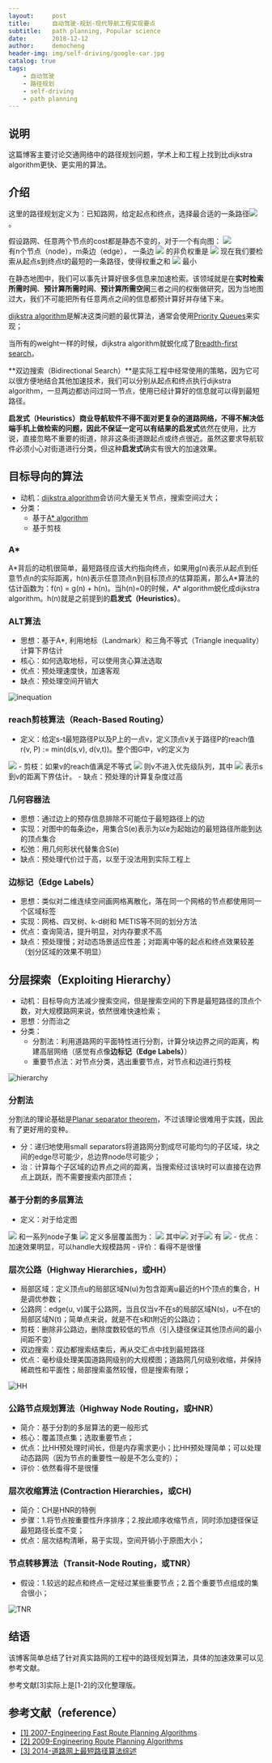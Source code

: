 ```yaml
---
layout:     post
title:      自动驾驶-规划-现代导航工程实现要点
subtitle:   path planning, Popular science
date:       2018-12-12
author:     democheng
header-img: img/self-driving/google-car.jpg
catalog: true
tags:
    - 自动驾驶
    - 路径规划
    - self-driving
    - path planning
---
```


## 说明
这篇博客主要讨论交通网络中的路径规划问题，学术上和工程上找到比dijkstra algorithm更快、更实用的算法。

## 介绍

这里的路径规划定义为：已知路网，给定起点和终点，选择最合适的一条路径<img src="https://latex.codecogs.com/gif.latex?\prod&space;_{a}^{b}P(a,b)">。

假设路网、任意两个节点的cost都是静态不变的，对于一个有向图：
<img src="http://latex.codecogs.com/svg.latex? G = (V, E) "/>  
有n个节点（node），m条边（edge），
一条边 
<img src="https://latex.codecogs.com/svg.latex? edge(u, v) "/> 
的非负权重是
<img src="https://latex.codecogs.com/svg.latex? weight(u, v) "/> 
现在我们要检索从起点s到终点t的最短的一条路径，使得权重之和
<img src="https://latex.codecogs.com/svg.latex? d(u, v) "/>
最小

在静态地图中，我们可以事先计算好很多信息来加速检索。该领域就是在**实时检索所需时间**、**预计算所需时间**、**预计算所需空间**三者之间的权衡做研究，因为当地图过大，我们不可能把所有任意两点之间的信息都预计算好并存储下来。

[dijkstra algorithm](https://en.wikipedia.org/wiki/Dijkstra%27s_algorithm)是解决这类问题的最优算法，通常会使用[Priority Queues](https://en.wikipedia.org/wiki/Priority_queue)来实现；

当所有的weight一样的时候，dijkstra algorithm就蜕化成了[Breadth-first search](https://en.wikipedia.org/wiki/Breadth-first_search)。

**双边搜索（Bidirectional Search）**是实际工程中经常使用的策略，因为它可以很方便地结合其他加速技术，我们可以分别从起点和终点执行dijkstra algorithm，一旦两边都访问过同一节点，使用已经计算好的信息就可以得到最短路径。

**启发式（Heuristics）**商业导航软件不得不面对更复杂的道路网络，不得不解决低端手机上做检索的问题，因此不保证一定可以有结果的**启发式**依然在使用，比方说，直接忽略不重要的街道，除非这条街道跟起点或终点很近。虽然这要求导航软件必须小心对街道进行分类，但这种**启发式**确实有很大的加速效果。

## 目标导向的算法
- 动机：[dijkstra algorithm](https://en.wikipedia.org/wiki/Dijkstra%27s_algorithm)会访问大量无关节点，搜索空间过大；
- 分类：
  - 基于[A* algorithm](https://en.wikipedia.org/wiki/A*_search_algorithm)
  - 基于剪枝

### A\*
A\*背后的动机很简单，最短路径应该大约指向终点，如果用g(n)表示从起点到任意节点n的实际距离，h(n)表示任意顶点n到目标顶点的估算距离，那么A\*算法的估计函数为：f(n) = g(n) + h(n)。当h(n)=0的时候，A\* algorithm蜕化成dijkstra algorithm。h(n)就是之前提到的**启发式（Heuristics）**。

### ALT算法
- 思想：基于A\*, 利用地标（Landmark）和三角不等式（Triangle inequality）计算下界估计
- 核心：如何选取地标，可以使用贪心算法选取
- 优点：预处理速度快，加速客观
- 缺点：预处理空间开销大

![inequation](https://github.com/democheng/democheng.github.io/raw/master/img/self-driving/inequation.png)

### reach剪枝算法（Reach-Based Routing）
- 定义：给定s-t最短路径P以及P上的一点v，定义顶点v关于路径P的reach值r(v, P) := min(d(s,v), d(v,t))。整个图G中，v的定义为
<img src="https://latex.codecogs.com/svg.latex? r(v,G):=max_{P}\{r(v,P)\}"/> 
- 剪枝：如果v的reach值满足不等式
<img src="https://latex.codecogs.com/svg.latex? r(v,G) < min(\underline{d}(s,v), \underline{d}(v,t))"/>
则v不进入优先级队列，其中
<img src="https://latex.codecogs.com/svg.latex? \underline{d}(s,v)"/>
表示s到v的距离下界估计。
- 缺点：预处理的计算复杂度过高

### 几何容器法
- 思想：通过边上的预存信息排除不可能位于最短路径上的边
- 实现：对图中的每条边e，用集合S(e)表示为以e为起始边的最短路径所能到达的顶点集合
- 松弛：用几何形状代替集合S(e)
- 缺点：预处理代价过于高，以至于没法用到实际工程上

### 边标记（Edge Labels）
- 思想：类似对二维连续空间画网格离散化，落在同一个网格的节点都使用同一个区域标签
- 实现：网格、四叉树、k-d树和 METIS等不同的划分方法
- 优点：查询简洁，提升明显，对内存要求不高
- 缺点：预处理慢；对动态场景适应性差；对距离中等的起点和终点效果较差（划分区域的效果不明显）

## 分层探索（Exploiting Hierarchy）
- 动机：目标导向方法减少搜索空间，但是搜索空间的下界是最短路径的顶点个数，对大规模路网来说，依然很难快速检索；
- 思想：分而治之
- 分类：
  - 分割法：利用道路网的平面特性进行分割，计算分块边界之间的距离，构建高层网络（感觉有点像**边标记（Edge Labels）**）
  - 重要节点法：对节点分类，选出重要节点，对节点和边进行剪枝

![hierarchy](https://github.com/democheng/democheng.github.io/raw/master/img/self-driving/hierarchy.png)

### 分割法
分割法的理论基础是[Planar separator theorem](https://en.wikipedia.org/wiki/Planar_separator_theorem)，不过该理论很难用于实践，因此有了更好用的变种。
- 分：递归地使用small separators将道路网分割成尽可能均匀的子区域，块之间的edge尽可能少，总边界node尽可能少；
- 治：计算每个子区域的边界点之间的距离，当搜索经过该块时可以直接在边界点上跳跃，而不需要搜索内部顶点；

### 基于分割的多层算法
- 定义：对于给定图
<img src="https://latex.codecogs.com/svg.latex? G = (V, E)"/>
和一系列node子集
<img src="https://latex.codecogs.com/svg.latex? V := V_{0} \supseteq V_{1} \supseteq V_{2} ... \supseteq V_{L}"/>  
定义多层覆盖图为：
<img src="https://latex.codecogs.com/svg.latex? g := (G_{0}, G_{1}, ... , G_{L})"/>  
其中<img src="https://latex.codecogs.com/svg.latex? G_{0} := G"/>  
对于<img src="https://latex.codecogs.com/svg.latex? l > 0"/> 
有
<img src="https://latex.codecogs.com/svg.latex? G_{l} := (V_{l}, E_{l}), E_{l} := \{(s, t) \in V_{l} \times V_{l} |\ in\ G_{l-1}, exists\ a\ shortest\ path\ P = <s, u_{1}, u_{2}, ..., u_{k}, t>, \forall i, u_{i} \in V_{l}\}"/>
- 优点：加速效果明显，可以handle大规模路网
- 评价：看得不是很懂

### 层次公路（Highway Hierarchies，或HH）
- 局部区域：定义顶点u的局部区域N(u)为包含距离u最近的H个顶点的集合，H是调优参数；
- 公路网：edge(u, v)属于公路网，当且仅当v不在s的局部区域N(s)，u不在t的局部区域N(t)；简单点来说，就是不在s和t附近的公路边；
- 剪枝：删除非公路边，删除度数较低的节点（引入捷径保证其他顶点间的最小间距不变）
- 双边搜索：双边都搜索结束后，再从交汇点中找到最短路径
- 优点：毫秒级处理美国道路网级别的大规模图；道路网几何级别收缩，并保持稀疏性和平面性；局部搜索虽然较慢，但是搜索有限；

![HH](https://github.com/democheng/democheng.github.io/raw/master/img/self-driving/HH.png)

### 公路节点规划算法（Highway Node Routing，或HNR）
- 简介：基于分割的多层算法的更一般形式
- 核心：覆盖顶点集；选取重要节点；
- 优点：比HH预处理时间长，但是内存需求更小；比HH预处理简单；可以处理动态路网（因为节点的重要性一般是不怎么变的）；
- 评价：依然看得不是很懂

### 层次收缩算法 (Contraction Hierarchies，或CH)
- 简介：CH是HNR的特例
- 步骤：1.将节点按重要性升序排序；2.按此顺序收缩节点，同时添加捷径保证最短路径长度不变；
- 优点：层次结构清晰，易于实现，空间开销小于原图大小；

### 节点转移算法（Transit-Node Routing，或TNR）
- 假设：1.较远的起点和终点一定经过某些重要节点；2.首个重要节点组成的集合很小；

![TNR](https://github.com/democheng/democheng.github.io/raw/master/img/self-driving/TNR.png)

## 结语

该博客简单总结了针对真实路网的工程中的路径规划算法，具体的加速效果可以见参考文献。

参考文献\[3\]实际上是\[1-2\]的汉化整理版。

## 参考文献（reference）
- [\[1\] 2007-Engineering Fast Route Planning Algorithms](http://algo2.iti.kit.edu/documents/routeplanning/weaOverview.pdf)
- [\[2\] 2009-Engineering Route Planning Algorithms](hhttp://citeseerx.ist.psu.edu/viewdoc/download?doi=10.1.1.164.8916&rep=rep1&type=pdf)
- [\[3\] 2014-道路网上最短路径算法综述](http://www.shcas.net/jsjyup/pdf/2014/10/%E9%81%93%E8%B7%AF%E7%BD%91%E4%B8%8A%E6%9C%80%E7%9F%AD%E8%B7%AF%E5%BE%84%E7%AE%97%E6%B3%95%E7%BB%BC%E8%BF%B0.pdf)
